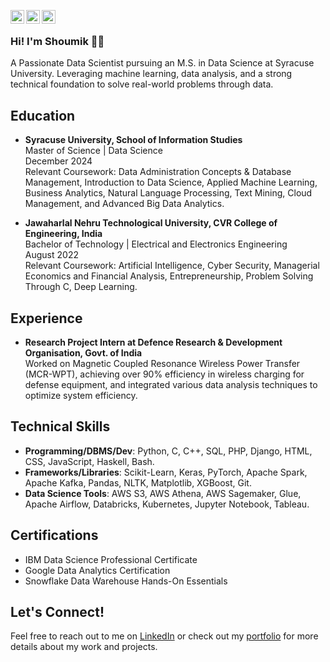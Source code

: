 [<img align="left" alt="LinkedIn" width="22px" src="https://cdn.jsdelivr.net/gh/devicons/devicon/icons/linkedin/linkedin-original.svg" />](https://www.linkedin.com/in/yourusername/)
[<img align="left" alt="Instagram" width="22px" src="https://raw.githubusercontent.com/dheereshagrwal/colored-icons/master/public/icons/instagram/instagram.svg" />](https://instagram.com/yourusername)
[<img align="left" alt="Facebook" width="22px" src="https://cdn.jsdelivr.net/gh/devicons/devicon/icons/facebook/facebook-original.svg" />](https://facebook.com/yourusername)

<br />

### Hi! I'm Shoumik 👋🏻
A Passionate Data Scientist pursuing an M.S. in Data Science at Syracuse University. Leveraging machine learning, data analysis, and a strong technical foundation to solve real-world problems through data.

## Education
- **Syracuse University, School of Information Studies**  
  Master of Science | Data Science  
  December 2024  
  Relevant Coursework: Data Administration Concepts & Database Management, Introduction to Data Science, Applied Machine Learning, Business Analytics, Natural Language Processing, Text Mining, Cloud Management, and Advanced Big Data Analytics.

- **Jawaharlal Nehru Technological University, CVR College of Engineering, India**  
  Bachelor of Technology | Electrical and Electronics Engineering  
  August 2022  
  Relevant Coursework: Artificial Intelligence, Cyber Security, Managerial Economics and Financial Analysis, Entrepreneurship, Problem Solving Through C, Deep Learning.

## Experience
- **Research Project Intern at Defence Research & Development Organisation, Govt. of India**  
  Worked on Magnetic Coupled Resonance Wireless Power Transfer (MCR-WPT), achieving over 90% efficiency in wireless charging for defense equipment, and integrated various data analysis techniques to optimize system efficiency.

## Technical Skills
- **Programming/DBMS/Dev**: Python, C, C++, SQL, PHP, Django, HTML, CSS, JavaScript, Haskell, Bash.
- **Frameworks/Libraries**: Scikit-Learn, Keras, PyTorch, Apache Spark, Apache Kafka, Pandas, NLTK, Matplotlib, XGBoost, Git.
- **Data Science Tools**: AWS S3, AWS Athena, AWS Sagemaker, Glue, Apache Airflow, Databricks, Kubernetes, Jupyter Notebook, Tableau.

## Certifications
- IBM Data Science Professional Certificate
- Google Data Analytics Certification
- Snowflake Data Warehouse Hands-On Essentials

## Let's Connect!
Feel free to reach out to me on [LinkedIn](https://www.linkedin.com/in/shoumikreddy17) or check out my [portfolio](https://shoumikreddy1732.wixsite.com/shoumik-portfolio) for more details about my work and projects.

